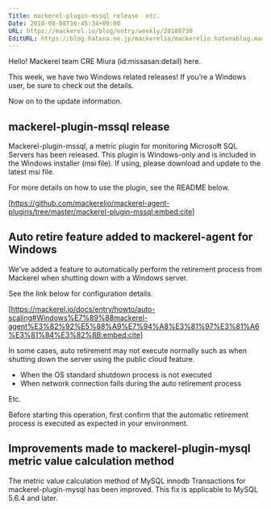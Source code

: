 ```yaml
---
Title: mackerel-plugin-mssql release  etc.
Date: 2018-08-08T16:45:34+09:00
URL: https://mackerel.io/blog/entry/weekly/20180730
EditURL: https://blog.hatena.ne.jp/mackerelio/mackerelio.hatenablog.mackerel.io/atom/entry/10257846132608687578
---
```


Hello! Mackerel team CRE Miura (id:missasan:detail) here.

This week, we have two Windows related releases! If you’re a Windows user, be sure to check out the details.

Now on to the update information.

## mackerel-plugin-mssql release

Mackerel-plugin-mssql, a metric plugin for monitoring Microsoft SQL Servers has been released. This plugin is Windows-only and is included in the Windows installer (msi file). If using, please download and update to the latest msi file.

For more details on how to use the plugin, see the README below.

[https://github.com/mackerelio/mackerel-agent-plugins/tree/master/mackerel-plugin-mssql:embed:cite]

## Auto retire feature added to mackerel-agent for Windows

We’ve added a feature to automatically perform the retirement process from Mackerel when shutting down with a Windows server.

See the link below for configuration details.

[https://mackerel.io/docs/entry/howto/auto-scaling#Windows%E7%89%88mackerel-agent%E3%82%92%E5%88%A9%E7%94%A8%E3%81%97%E3%81%A6%E3%81%84%E3%82%8B:embed:cite]

In some cases, auto retirement may not execute normally such as when shutting down the server using the public cloud feature.

- When the OS standard shutdown process is not executed
- When network connection fails during the auto retirement process

Etc.

Before starting this operation, first confirm that the automatic retirement process is executed as expected in your environment.

## Improvements made to mackerel-plugin-mysql metric value calculation method

The metric value calculation method of MySQL innodb Transactions for mackerel-plugin-mysql has been improved. This fix is applicable to MySQL 5.6.4 and later.
